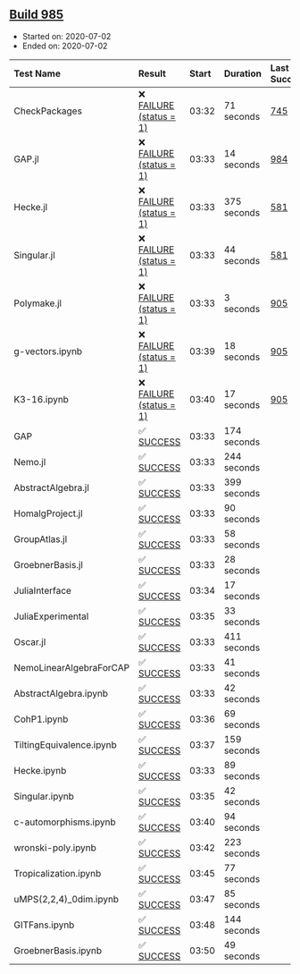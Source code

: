 ## [Build 985](https://oscarci.mathematik.uni-kl.de/job/oscar-julia-1.4/985/)

* Started on: 2020-07-02
* Ended on: 2020-07-02

| Test Name    | Result | Start | Duration | Last Success | First Failure |
|:-------------|:-------|:------|:---------|:-------------|:--------------|
| CheckPackages | ❌ [FAILURE (status = 1)](https://oscarci.mathematik.uni-kl.de/job/oscar-julia-1.4/985/artifact/logs/build-985/CheckPackages.log) | 03:32 | 71 seconds | [745](https://oscarci.mathematik.uni-kl.de/job/oscar-julia-1.4/745/) | [746](https://oscarci.mathematik.uni-kl.de/job/oscar-julia-1.4/746/) |
| GAP.jl | ❌ [FAILURE (status = 1)](https://oscarci.mathematik.uni-kl.de/job/oscar-julia-1.4/985/artifact/logs/build-985/GAP.jl.log) | 03:33 | 14 seconds | [984](https://oscarci.mathematik.uni-kl.de/job/oscar-julia-1.4/984/) | [985](https://oscarci.mathematik.uni-kl.de/job/oscar-julia-1.4/985/) |
| Hecke.jl | ❌ [FAILURE (status = 1)](https://oscarci.mathematik.uni-kl.de/job/oscar-julia-1.4/985/artifact/logs/build-985/Hecke.jl.log) | 03:33 | 375 seconds | [581](https://oscarci.mathematik.uni-kl.de/job/oscar-julia-1.4/581/) | [582](https://oscarci.mathematik.uni-kl.de/job/oscar-julia-1.4/582/) |
| Singular.jl | ❌ [FAILURE (status = 1)](https://oscarci.mathematik.uni-kl.de/job/oscar-julia-1.4/985/artifact/logs/build-985/Singular.jl.log) | 03:33 | 44 seconds | [581](https://oscarci.mathematik.uni-kl.de/job/oscar-julia-1.4/581/) | [582](https://oscarci.mathematik.uni-kl.de/job/oscar-julia-1.4/582/) |
| Polymake.jl | ❌ [FAILURE (status = 1)](https://oscarci.mathematik.uni-kl.de/job/oscar-julia-1.4/985/artifact/logs/build-985/Polymake.jl.log) | 03:33 | 3 seconds | [905](https://oscarci.mathematik.uni-kl.de/job/oscar-julia-1.4/905/) | [907](https://oscarci.mathematik.uni-kl.de/job/oscar-julia-1.4/907/) |
| g-vectors.ipynb | ❌ [FAILURE (status = 1)](https://oscarci.mathematik.uni-kl.de/job/oscar-julia-1.4/985/artifact/logs/build-985/g-vectors.ipynb.log) | 03:39 | 18 seconds | [905](https://oscarci.mathematik.uni-kl.de/job/oscar-julia-1.4/905/) | [907](https://oscarci.mathematik.uni-kl.de/job/oscar-julia-1.4/907/) |
| K3-16.ipynb | ❌ [FAILURE (status = 1)](https://oscarci.mathematik.uni-kl.de/job/oscar-julia-1.4/985/artifact/logs/build-985/K3-16.ipynb.log) | 03:40 | 17 seconds | [905](https://oscarci.mathematik.uni-kl.de/job/oscar-julia-1.4/905/) | [907](https://oscarci.mathematik.uni-kl.de/job/oscar-julia-1.4/907/) |
| GAP | ✅ [SUCCESS](https://oscarci.mathematik.uni-kl.de/job/oscar-julia-1.4/985/artifact/logs/build-985/GAP.log) | 03:33 | 174 seconds |  |  |
| Nemo.jl | ✅ [SUCCESS](https://oscarci.mathematik.uni-kl.de/job/oscar-julia-1.4/985/artifact/logs/build-985/Nemo.jl.log) | 03:33 | 244 seconds |  |  |
| AbstractAlgebra.jl | ✅ [SUCCESS](https://oscarci.mathematik.uni-kl.de/job/oscar-julia-1.4/985/artifact/logs/build-985/AbstractAlgebra.jl.log) | 03:33 | 399 seconds |  |  |
| HomalgProject.jl | ✅ [SUCCESS](https://oscarci.mathematik.uni-kl.de/job/oscar-julia-1.4/985/artifact/logs/build-985/HomalgProject.jl.log) | 03:33 | 90 seconds |  |  |
| GroupAtlas.jl | ✅ [SUCCESS](https://oscarci.mathematik.uni-kl.de/job/oscar-julia-1.4/985/artifact/logs/build-985/GroupAtlas.jl.log) | 03:33 | 58 seconds |  |  |
| GroebnerBasis.jl | ✅ [SUCCESS](https://oscarci.mathematik.uni-kl.de/job/oscar-julia-1.4/985/artifact/logs/build-985/GroebnerBasis.jl.log) | 03:33 | 28 seconds |  |  |
| JuliaInterface | ✅ [SUCCESS](https://oscarci.mathematik.uni-kl.de/job/oscar-julia-1.4/985/artifact/logs/build-985/JuliaInterface.log) | 03:34 | 17 seconds |  |  |
| JuliaExperimental | ✅ [SUCCESS](https://oscarci.mathematik.uni-kl.de/job/oscar-julia-1.4/985/artifact/logs/build-985/JuliaExperimental.log) | 03:35 | 33 seconds |  |  |
| Oscar.jl | ✅ [SUCCESS](https://oscarci.mathematik.uni-kl.de/job/oscar-julia-1.4/985/artifact/logs/build-985/Oscar.jl.log) | 03:33 | 411 seconds |  |  |
| NemoLinearAlgebraForCAP | ✅ [SUCCESS](https://oscarci.mathematik.uni-kl.de/job/oscar-julia-1.4/985/artifact/logs/build-985/NemoLinearAlgebraForCAP.log) | 03:33 | 41 seconds |  |  |
| AbstractAlgebra.ipynb | ✅ [SUCCESS](https://oscarci.mathematik.uni-kl.de/job/oscar-julia-1.4/985/artifact/logs/build-985/AbstractAlgebra.ipynb.log) | 03:33 | 42 seconds |  |  |
| CohP1.ipynb | ✅ [SUCCESS](https://oscarci.mathematik.uni-kl.de/job/oscar-julia-1.4/985/artifact/logs/build-985/CohP1.ipynb.log) | 03:36 | 69 seconds |  |  |
| TiltingEquivalence.ipynb | ✅ [SUCCESS](https://oscarci.mathematik.uni-kl.de/job/oscar-julia-1.4/985/artifact/logs/build-985/TiltingEquivalence.ipynb.log) | 03:37 | 159 seconds |  |  |
| Hecke.ipynb | ✅ [SUCCESS](https://oscarci.mathematik.uni-kl.de/job/oscar-julia-1.4/985/artifact/logs/build-985/Hecke.ipynb.log) | 03:33 | 89 seconds |  |  |
| Singular.ipynb | ✅ [SUCCESS](https://oscarci.mathematik.uni-kl.de/job/oscar-julia-1.4/985/artifact/logs/build-985/Singular.ipynb.log) | 03:35 | 42 seconds |  |  |
| c-automorphisms.ipynb | ✅ [SUCCESS](https://oscarci.mathematik.uni-kl.de/job/oscar-julia-1.4/985/artifact/logs/build-985/c-automorphisms.ipynb.log) | 03:40 | 94 seconds |  |  |
| wronski-poly.ipynb | ✅ [SUCCESS](https://oscarci.mathematik.uni-kl.de/job/oscar-julia-1.4/985/artifact/logs/build-985/wronski-poly.ipynb.log) | 03:42 | 223 seconds |  |  |
| Tropicalization.ipynb | ✅ [SUCCESS](https://oscarci.mathematik.uni-kl.de/job/oscar-julia-1.4/985/artifact/logs/build-985/Tropicalization.ipynb.log) | 03:45 | 77 seconds |  |  |
| uMPS(2,2,4)_0dim.ipynb | ✅ [SUCCESS](https://oscarci.mathematik.uni-kl.de/job/oscar-julia-1.4/985/artifact/logs/build-985/uMPS-2-2-4-_0dim.ipynb.log) | 03:47 | 85 seconds |  |  |
| GITFans.ipynb | ✅ [SUCCESS](https://oscarci.mathematik.uni-kl.de/job/oscar-julia-1.4/985/artifact/logs/build-985/GITFans.ipynb.log) | 03:48 | 144 seconds |  |  |
| GroebnerBasis.ipynb | ✅ [SUCCESS](https://oscarci.mathematik.uni-kl.de/job/oscar-julia-1.4/985/artifact/logs/build-985/GroebnerBasis.ipynb.log) | 03:50 | 49 seconds |  |  |

